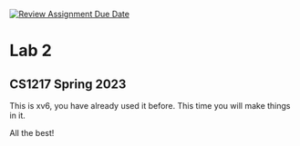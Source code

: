 [![Review Assignment Due Date](https://classroom.github.com/assets/deadline-readme-button-8d59dc4de5201274e310e4c54b9627a8934c3b88527886e3b421487c677d23eb.svg)](https://classroom.github.com/a/4GlMCq6m)
# Lab 2
## CS1217 Spring 2023

This is xv6, you have already used it before. This time you will make things in it. 

All the best!
